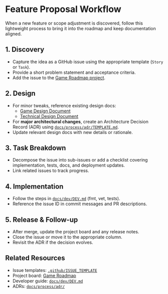 # Feature Proposal Workflow

When a new feature or scope adjustment is discovered, follow this lightweight process to bring it into the roadmap and keep documentation aligned.

## 1. Discovery
- Capture the idea as a GitHub issue using the appropriate template (`Story` or `Task`).
- Provide a short problem statement and acceptance criteria.
- Add the issue to the [Game Roadmap project](https://github.com/users/AstroSteveo/projects/2).

## 2. Design
- For minor tweaks, reference existing design docs:
  - [Game Design Document](../design/GDD.md)
  - [Technical Design Document](../design/TDD.md)
- For **major architectural changes**, create an Architecture Decision Record (ADR) using [`docs/process/adr/TEMPLATE.md`](adr/TEMPLATE.md).
- Update relevant design docs with new details or rationale.

## 3. Task Breakdown
- Decompose the issue into sub-issues or add a checklist covering implementation, tests, docs, and deployment updates.
- Link related issues to track progress.

## 4. Implementation
- Follow the steps in [`docs/dev/DEV.md`](../dev/DEV.md) (fmt, vet, tests).
- Reference the issue ID in commit messages and PR descriptions.

## 5. Release & Follow-up
- After merge, update the project board and any release notes.
- Close the issue or move it to the appropriate column.
- Revisit the ADR if the decision evolves.

## Related Resources
- Issue templates: [`.github/ISSUE_TEMPLATE`](../../.github/ISSUE_TEMPLATE)
- Project board: [Game Roadmap](https://github.com/users/AstroSteveo/projects/2)
- Developer guide: [`docs/dev/DEV.md`](../dev/DEV.md)
- ADRs: [`docs/process/adr/`](adr/)

